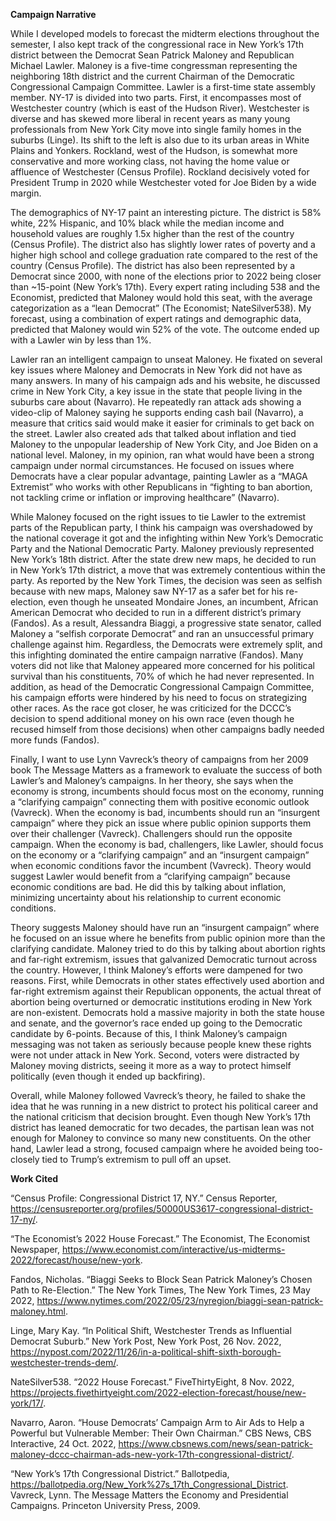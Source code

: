 **Campaign Narrative**

While I developed models to forecast the midterm elections throughout
the semester, I also kept track of the congressional race in New York’s
17th district between the Democrat Sean Patrick Maloney and Republican
Michael Lawler. Maloney is a five-time congressman representing the
neighboring 18th district and the current Chairman of the Democratic
Congressional Campaign Committee. Lawler is a first-time state assembly
member. NY-17 is divided into two parts. First, it encompasses most of
Westchester country (which is east of the Hudson River). Westchester is
diverse and has skewed more liberal in recent years as many young
professionals from New York City move into single family homes in the
suburbs (Linge). Its shift to the left is also due to its urban areas in
White Plains and Yonkers. Rockland, west of the Hudson, is somewhat more
conservative and more working class, not having the home value or
affluence of Westchester (Census Profile). Rockland decisively voted for
President Trump in 2020 while Westchester voted for Joe Biden by a wide
margin.

The demographics of NY-17 paint an interesting picture. The district is
58% white, 22% Hispanic, and 10% black while the median income and
household values are roughly 1.5x higher than the rest of the country
(Census Profile). The district also has slightly lower rates of poverty
and a higher high school and college graduation rate compared to the
rest of the country (Census Profile). The district has also been
represented by a Democrat since 2000, with none of the elections prior
to 2022 being closer than \~15-point (New York’s 17th). Every expert
rating including 538 and the Economist, predicted that Maloney would
hold this seat, with the average categorization as a “lean Democrat”
(The Economist; NateSilver538). My forecast, using a combination of
expert ratings and demographic data, predicted that Maloney would win
52% of the vote. The outcome ended up with a Lawler win by less than 1%.

Lawler ran an intelligent campaign to unseat Maloney. He fixated on
several key issues where Maloney and Democrats in New York did not have
as many answers. In many of his campaign ads and his website, he
discussed crime in New York City, a key issue in the state that people
living in the suburbs care about (Navarro). He repeatedly ran attack ads
showing a video-clip of Maloney saying he supports ending cash bail
(Navarro), a measure that critics said would make it easier for
criminals to get back on the street. Lawler also created ads that talked
about inflation and tied Maloney to the unpopular leadership of New York
City, and Joe Biden on a national level. Maloney, in my opinion, ran
what would have been a strong campaign under normal circumstances. He
focused on issues where Democrats have a clear popular advantage,
painting Lawler as a “MAGA Extremist” who works with other Republicans
in “fighting to ban abortion, not tackling crime or inflation or
improving healthcare” (Navarro).

While Maloney focused on the right issues to tie Lawler to the extremist
parts of the Republican party, I think his campaign was overshadowed by
the national coverage it got and the infighting within New York’s
Democratic Party and the National Democratic Party. Maloney previously
represented New York’s 18th district. After the state drew new maps, he
decided to run in New York’s 17th district, a move that was extremely
contentious within the party. As reported by the New York Times, the
decision was seen as selfish because with new maps, Maloney saw NY-17 as
a safer bet for his re-election, even though he unseated Mondaire Jones,
an incumbent, African American Democrat who decided to run in a
different district’s primary (Fandos). As a result, Alessandra Biaggi, a
progressive state senator, called Maloney a “selfish corporate Democrat”
and ran an unsuccessful primary challenge against him. Regardless, the
Democrats were extremely split, and this infighting dominated the entire
campaign narrative (Fandos). Many voters did not like that Maloney
appeared more concerned for his political survival than his
constituents, 70% of which he had never represented. In addition, as
head of the Democratic Congressional Campaign Committee, his campaign
efforts were hindered by his need to focus on strategizing other races.
As the race got closer, he was criticized for the DCCC’s decision to
spend additional money on his own race (even though he recused himself
from those decisions) when other campaigns badly needed more funds
(Fandos).

Finally, I want to use Lynn Vavreck’s theory of campaigns from her 2009
book The Message Matters as a framework to evaluate the success of both
Lawler’s and Maloney’s campaigns. In her theory, she says when the
economy is strong, incumbents should focus most on the economy, running
a “clarifying campaign” connecting them with positive economic outlook
(Vavreck). When the economy is bad, incumbents should run an “insurgent
campaign” where they pick an issue where public opinion supports them
over their challenger (Vavreck). Challengers should run the opposite
campaign. When the economy is bad, challengers, like Lawler, should
focus on the economy or a “clarifying campaign” and an “insurgent
campaign” when economic conditions favor the incumbent (Vavreck). Theory
would suggest Lawler would benefit from a “clarifying campaign” because
economic conditions are bad. He did this by talking about inflation,
minimizing uncertainty about his relationship to current economic
conditions.

Theory suggests Maloney should have run an “insurgent campaign” where he
focused on an issue where he benefits from public opinion more than the
clarifying candidate. Maloney tried to do this by talking about abortion
rights and far-right extremism, issues that galvanized Democratic
turnout across the country. However, I think Maloney’s efforts were
dampened for two reasons. First, while Democrats in other states
effectively used abortion and far-right extremism against their
Republican opponents, the actual threat of abortion being overturned or
democratic institutions eroding in New York are non-existent. Democrats
hold a massive majority in both the state house and senate, and the
governor’s race ended up going to the Democratic candidate by 6-points.
Because of this, I think Maloney’s campaign messaging was not taken as
seriously because people knew these rights were not under attack in New
York. Second, voters were distracted by Maloney moving districts, seeing
it more as a way to protect himself politically (even though it ended up
backfiring).

Overall, while Maloney followed Vavreck’s theory, he failed to shake the
idea that he was running in a new district to protect his political
career and the national criticism that decision brought. Even though New
York’s 17th district has leaned democratic for two decades, the partisan
lean was not enough for Maloney to convince so many new constituents. On
the other hand, Lawler lead a strong, focused campaign where he avoided
being too-closely tied to Trump’s extremism to pull off an upset.

**Work Cited**

“Census Profile: Congressional District 17, NY.” Census Reporter,
<https://censusreporter.org/profiles/50000US3617-congressional-district-17-ny/>.

“The Economist’s 2022 House Forecast.” The Economist, The Economist
Newspaper,
<https://www.economist.com/interactive/us-midterms-2022/forecast/house/new-york>.

Fandos, Nicholas. “Biaggi Seeks to Block Sean Patrick Maloney’s Chosen
Path to Re-Election.” The New York Times, The New York Times, 23 May
2022,
<https://www.nytimes.com/2022/05/23/nyregion/biaggi-sean-patrick-maloney.html>.

Linge, Mary Kay. “In Political Shift, Westchester Trends as Influential
Democrat Suburb.” New York Post, New York Post, 26 Nov. 2022,
<https://nypost.com/2022/11/26/in-a-political-shift-sixth-borough-westchester-trends-dem/>.

NateSilver538. “2022 House Forecast.” FiveThirtyEight, 8 Nov. 2022,
<https://projects.fivethirtyeight.com/2022-election-forecast/house/new-york/17/>.

Navarro, Aaron. “House Democrats’ Campaign Arm to Air Ads to Help a
Powerful but Vulnerable Member: Their Own Chairman.” CBS News, CBS
Interactive, 24 Oct. 2022,
<https://www.cbsnews.com/news/sean-patrick-maloney-dccc-chairman-ads-new-york-17th-congressional-district/>.

“New York’s 17th Congressional District.” Ballotpedia,
<https://ballotpedia.org/New_York%27s_17th_Congressional_District>.
Vavreck, Lynn. The Message Matters the Economy and Presidential
Campaigns. Princeton University Press, 2009.
